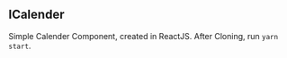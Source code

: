 ICalender
-------------
Simple Calender Component, created in ReactJS.
After Cloning, run ```yarn start```.
